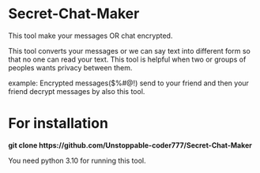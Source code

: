 # Secret-Chat-Maker
This tool make your messages OR chat encrypted.

This tool converts your messages or we can say text into different form so that no one can read your text.
This tool is helpful when two or groups of peoples wants privacy between them.

example:
Encrypted messages($%#@!) send to your friend and then your friend decrypt messages by also this tool.

<h1>For installation </h1>
<p><b>git clone https://github.com/Unstoppable-coder777/Secret-Chat-Maker</b></p>

<span>You need python 3.10 for running this tool.</span>

